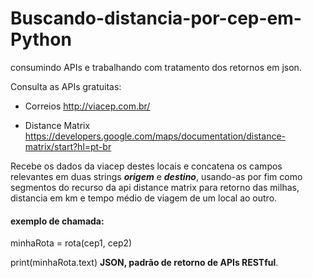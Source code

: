 # Buscando-distancia-por-cep-em-Python
consumindo APIs e trabalhando com tratamento dos retornos em json.

Consulta as APIs gratuitas:
* Correios http://viacep.com.br/

* Distance Matrix https://developers.google.com/maps/documentation/distance-matrix/start?hl=pt-br

Recebe os dados da viacep destes locais e concatena os campos relevantes em duas strings ***origem*** e ***destino***, usando-as por fim como segmentos do recurso da api distance matrix para retorno das milhas, distancia em km e tempo médio de viagem de um local ao outro.

#### exemplo de chamada:

minhaRota = rota(cep1, cep2)

print(minhaRota.text) **JSON, padrão de retorno de APIs RESTful**.


